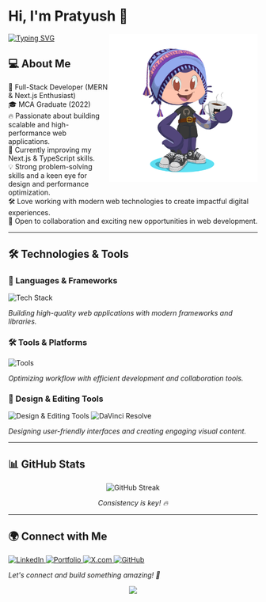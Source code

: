 # Hi, I'm Pratyush 👋

<img src="https://github.com/Glitchier/Glitchier/blob/main/octocat.png" align="right" width="300" height="300" />

[![Typing SVG](https://readme-typing-svg.demolab.com/?lines=👋+Welcome+to+my+GitHub!;MERN+Stack+Developer;UI+Designer)](https://git.io/typing-svg)

## 💻 About Me

🚀 Full-Stack Developer (MERN & Next.js Enthusiast)  
🎓 MCA Graduate (2022)  
🔥 Passionate about building scalable and high-performance web applications.  
🌱 Currently improving my Next.js & TypeScript skills.  
💡 Strong problem-solving skills and a keen eye for design and performance optimization.  
🛠️ Love working with modern web technologies to create impactful digital experiences.  
📜 Open to collaboration and exciting new opportunities in web development. 

---

## 🛠️ Technologies & Tools

### 🚀 Languages & Frameworks
<p align="left">
  <img src="https://skillicons.dev/icons?i=js,ts,react,nextjs,nodejs,express,mongodb,redux,mysql,postgres,cpp,java,python" alt="Tech Stack" />
</p>
<p><em>Building high-quality web applications with modern frameworks and libraries.</em></p>

### 🛠️ Tools & Platforms
<p align="left">
  <img src="https://skillicons.dev/icons?i=git,github,docker,postman,vscode" alt="Tools" />
</p>
<p><em>Optimizing workflow with efficient development and collaboration tools.</em></p>

### 🎨 Design & Editing Tools
<p align="left">
  <img src="https://skillicons.dev/icons?i=figma,ai,ps" alt="Design & Editing Tools" />
  <img src="https://upload.wikimedia.org/wikipedia/commons/9/90/DaVinci_Resolve_17_logo.svg" width="40" height="40" alt="DaVinci Resolve"/>
</p>
<p><em>Designing user-friendly interfaces and creating engaging visual content.</em></p>

---

## 📊 GitHub Stats
<p align="center">  
  <img src="https://github-readme-streak-stats.herokuapp.com/?user=Glitchier&theme=algolia" alt="GitHub Streak"/>  
</p>
<p align="center"><em>Consistency is key! 🔥</em></p>

---

## 🌍 Connect with Me
<p align="left">
  <a href="https://www.linkedin.com/in/pratyush-kumar-2059071b6">
    <img src="https://upload.wikimedia.org/wikipedia/commons/c/ca/LinkedIn_logo_initials.png" width="40" height="40" alt="LinkedIn"/>
  </a>
  <a href="#">
    <img src="https://upload.wikimedia.org/wikipedia/commons/c/c4/Globe_icon.svg" width="40" height="40" alt="Portfolio"/>
  </a>
  <a href="https://twitter.com/pratyush_K9">
    <img src="https://upload.wikimedia.org/wikipedia/commons/5/53/X_logo_2023_original.svg" width="40" height="40" alt="X.com"/>
  </a>
  <a href="https://github.com/Glitchier">
    <img src="https://upload.wikimedia.org/wikipedia/commons/9/91/Octicons-mark-github.svg" width="40" height="40" alt="GitHub"/>
  </a>
</p>
<p><em>Let's connect and build something amazing! 🚀</em></p>

<p align="center">
  <img src="https://raw.githubusercontent.com/abhisheknaiidu/abhisheknaiidu/master/code.gif" width="400"/>
</p>
